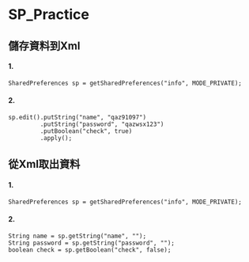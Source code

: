 # SP_Practice

## 儲存資料到Xml

#### 1.
    SharedPreferences sp = getSharedPreferences("info", MODE_PRIVATE);
#### 2.    
    sp.edit().putString("name", "qaz91097")
             .putString("password", "qazwsx123")
             .putBoolean("check", true)
             .apply();

## 從Xml取出資料

#### 1.
    SharedPreferences sp = getSharedPreferences("info", MODE_PRIVATE);
#### 2.
    String name = sp.getString("name", "");
    String password = sp.getString("password", "");
    boolean check = sp.getBoolean("check", false);
